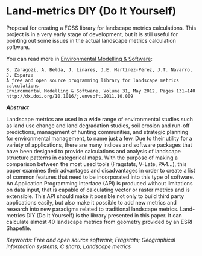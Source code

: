 Land-metrics DIY (Do It Yourself)
=================================

Proposal for creating a FOSS library for landscape metrics calculations. This project is in a very early stage of development, but it is still useful for pointing out some issues in the actual landscape metrics calculation software.

You can read more in [Environmental Modelling & Software](http://www.sciencedirect.com/science/article/pii/S1364815211002209 "A free and open source programming library for landscape metrics calculations"):

    B. Zaragozí, A. Belda, J. Linares, J.E. Martínez-Pérez, J.T. Navarro, J. Esparza
    A free and open source programming library for landscape metrics calculations
    Environmental Modelling & Software, Volume 31, May 2012, Pages 131–140
    http://dx.doi.org/10.1016/j.envsoft.2011.10.009

***Abstract***

Landscape metrics are used in a wide range of environmental studies such as land use change and land degradation studies, soil erosion and run-off predictions, management of hunting communities, and strategic planning for environmental management, to name just a few. Due to their utility for a variety of applications, there are many indices and software packages that have been designed to provide calculations and analysis of landscape structure patterns in categorical maps. With the purpose of making a comparison between the most used tools (Fragstats, V-Late, PA4…), this paper examines their advantages and disadvantages in order to create a list of common features that need to be incorporated into this type of software. An Application Programming Interface (API) is produced without limitations on data input, that is capable of calculating vector or raster metrics and is extensible. This API should make it possible not only to build third party applications easily, but also make it possible to add new metrics and research into new paradigms related to traditional landscape metrics. Land-metrics DIY (Do It Yourself) is the library presented in this paper. It can calculate almost 40 landscape metrics from geometry provided by an ESRI Shapefile.

*Keywords: Free and open source software; Fragstats; Geographical information systems; C sharp; Landscape metrics*
